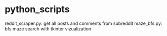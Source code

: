 # python_scripts
reddit_scraper.py: get all posts and comments from subreddit
maze_bfs.py: bfs maze search with tkinter vizualization
